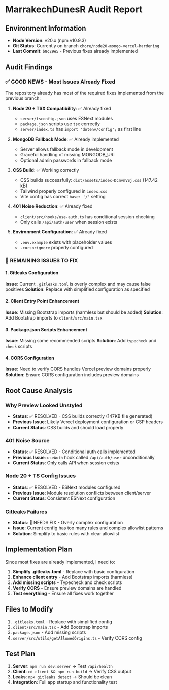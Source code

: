 # MarrakechDunesR Audit Report

## Environment Information
- **Node Version**: v20.x (npm v10.9.3)
- **Git Status**: Currently on branch `chore/node20-mongo-vercel-hardening`
- **Last Commit**: `b8c29e5` - Previous fixes already implemented

## Audit Findings

### ✅ GOOD NEWS - Most Issues Already Fixed

The repository already has most of the required fixes implemented from the previous branch:

1. **Node 20 + TSX Compatibility**: ✅ Already fixed
   - `server/tsconfig.json` uses ESNext modules
   - `package.json` scripts use `tsx` correctly
   - `server/index.ts` has `import 'dotenv/config';` as first line

2. **MongoDB Fallback Mode**: ✅ Already implemented
   - Server allows fallback mode in development
   - Graceful handling of missing MONGODB_URI
   - Optional admin passwords in fallback mode

3. **CSS Build**: ✅ Working correctly
   - CSS builds successfully: `dist/assets/index-DcmvmVSj.css` (147.42 kB)
   - Tailwind properly configured in `index.css`
   - Vite config has correct `base: '/'` setting

4. **401 Noise Reduction**: ✅ Already fixed
   - `client/src/hooks/use-auth.ts` has conditional session checking
   - Only calls `/api/auth/user` when session exists

5. **Environment Configuration**: ✅ Already fixed
   - `.env.example` exists with placeholder values
   - `.cursorignore` properly configured

### 🔧 REMAINING ISSUES TO FIX

#### 1. Gitleaks Configuration
**Issue**: Current `.gitleaks.toml` is overly complex and may cause false positives
**Solution**: Replace with simplified configuration as specified

#### 2. Client Entry Point Enhancement
**Issue**: Missing Bootstrap imports (harmless but should be added)
**Solution**: Add Bootstrap imports to `client/src/main.tsx`

#### 3. Package.json Scripts Enhancement
**Issue**: Missing some recommended scripts
**Solution**: Add `typecheck` and `check` scripts

#### 4. CORS Configuration
**Issue**: Need to verify CORS handles Vercel preview domains properly
**Solution**: Ensure CORS configuration includes preview domains

## Root Cause Analysis

### Why Preview Looked Unstyled
- **Status**: ✅ RESOLVED - CSS builds correctly (147KB file generated)
- **Previous Issue**: Likely Vercel deployment configuration or CSP headers
- **Current Status**: CSS builds and should load properly

### 401 Noise Source
- **Status**: ✅ RESOLVED - Conditional auth calls implemented
- **Previous Issue**: `useAuth` hook called `/api/auth/user` unconditionally
- **Current Status**: Only calls API when session exists

### Node 20 + TS Config Issues
- **Status**: ✅ RESOLVED - ESNext modules configured
- **Previous Issue**: Module resolution conflicts between client/server
- **Current Status**: Consistent ESNext configuration

### Gitleaks Failures
- **Status**: 🔧 NEEDS FIX - Overly complex configuration
- **Issue**: Current config has too many rules and complex allowlist patterns
- **Solution**: Simplify to basic rules with clear allowlist

## Implementation Plan

Since most fixes are already implemented, I need to:

1. **Simplify .gitleaks.toml** - Replace with basic configuration
2. **Enhance client entry** - Add Bootstrap imports (harmless)
3. **Add missing scripts** - Typecheck and check scripts
4. **Verify CORS** - Ensure preview domains are handled
5. **Test everything** - Ensure all fixes work together

## Files to Modify

1. `.gitleaks.toml` - Replace with simplified config
2. `client/src/main.tsx` - Add Bootstrap imports
3. `package.json` - Add missing scripts
4. `server/src/utils/getAllowedOrigins.ts` - Verify CORS config

## Test Plan

1. **Server**: `npm run dev:server` → Test `/api/health`
2. **Client**: `cd client && npm run build` → Verify CSS output
3. **Leaks**: `npx gitleaks detect` → Should be clean
4. **Integration**: Full app startup and functionality test
